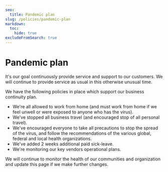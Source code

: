 ```yaml
---
seo:
  title: Pandemic plan
slug: /policies/pandemic-plan
markdown:
  toc:
    hide: true
excludeFromSearch: true
---
```

# Pandemic plan

It's our goal continuously provide service and support to our customers.
We will continue to provide service as usual in this otherwise unusual time.

We have the following policies in place which support our business continuity plan.

- We're all allowed to work from home (and must work from home if we feel unwell or were exposed to anyone who has the virus).
- We've stopped all business travel (and encouraged stop of all personal travel).
- We've encouraged everyone to take all precautions to stop the spread of the virus, and follow the recommendations of the various global, federal and local health organizations.
- We've added 2 weeks additional paid sick-leave.
- We're monitoring our key vendors operational plans.

We will continue to monitor the health of our communities and organization and update this page if we make further changes.
